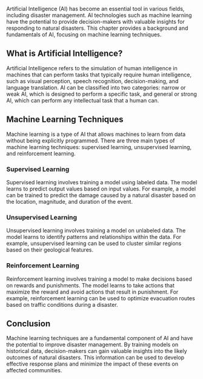 
Artificial Intelligence (AI) has become an essential tool in various fields, including disaster management. AI technologies such as machine learning have the potential to provide decision-makers with valuable insights for responding to natural disasters. This chapter provides a background and fundamentals of AI, focusing on machine learning techniques.

What is Artificial Intelligence?
--------------------------------

Artificial Intelligence refers to the simulation of human intelligence in machines that can perform tasks that typically require human intelligence, such as visual perception, speech recognition, decision-making, and language translation. AI can be classified into two categories: narrow or weak AI, which is designed to perform a specific task, and general or strong AI, which can perform any intellectual task that a human can.

Machine Learning Techniques
---------------------------

Machine learning is a type of AI that allows machines to learn from data without being explicitly programmed. There are three main types of machine learning techniques: supervised learning, unsupervised learning, and reinforcement learning.

### Supervised Learning

Supervised learning involves training a model using labeled data. The model learns to predict output values based on input values. For example, a model can be trained to predict the damage caused by a natural disaster based on the location, magnitude, and duration of the event.

### Unsupervised Learning

Unsupervised learning involves training a model on unlabeled data. The model learns to identify patterns and relationships within the data. For example, unsupervised learning can be used to cluster similar regions based on their geological features.

### Reinforcement Learning

Reinforcement learning involves training a model to make decisions based on rewards and punishments. The model learns to take actions that maximize the reward and avoid actions that result in punishment. For example, reinforcement learning can be used to optimize evacuation routes based on traffic conditions during a disaster.

Conclusion
----------

Machine learning techniques are a fundamental component of AI and have the potential to improve disaster management. By training models on historical data, decision-makers can gain valuable insights into the likely outcomes of natural disasters. This information can be used to develop effective response plans and minimize the impact of these events on affected communities.
